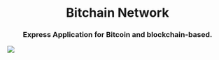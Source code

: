 <h1 align="center">
  Bitchain Network
</h1>

<h3 align="center">
  Express Application for Bitcoin and blockchain-based.
</h3>


![](https://github.com/wladimirgrf/bitchain-network/actions/workflows/main.yml/badge.svg)


